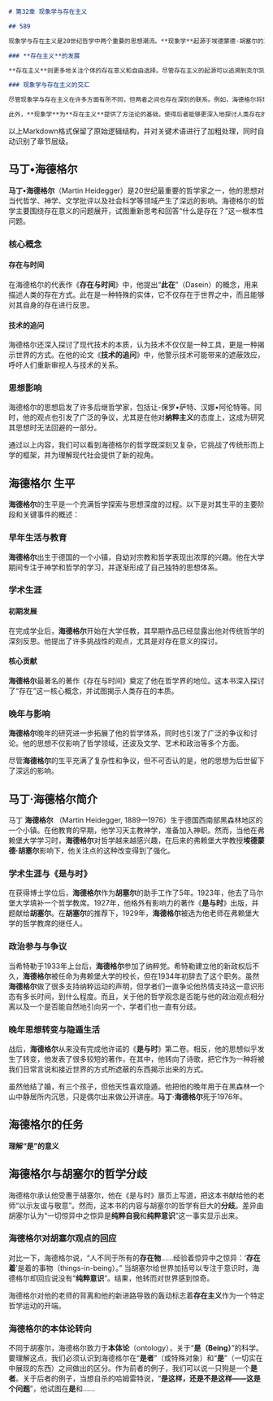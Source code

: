 ```markdown
# 第32章 现象学与存在主义

## 589

现象学与存在主义是20世纪哲学中两个重要的思想潮流。**现象学**起源于埃德蒙德·胡塞尔的工作，他试图通过“回到事物本身”来建立一种严格的科学方法。胡塞尔提出的现象学还原方法，旨在揭示经验的结构和本质。

### **存在主义**的发展

**存在主义**则更多地关注个体的存在意义和自由选择。尽管存在主义的起源可以追溯到克尔凯郭尔和尼采，但其在20世纪的繁荣得益于让-保罗·萨特、马丁·海德格尔等人的贡献。萨特强调“存在先于本质”，认为人类必须在无意义的世界中创造自己的价值。

### 现象学与存在主义的交汇

尽管现象学与存在主义在许多方面有所不同，但两者之间也存在深刻的联系。例如，海德格尔将现象学方法应用于对“此在”的分析，从而开创了一种独特的存在论视角。他的著作《存在与时间》被认为是连接这两种思想的关键文本。

此外，**现象学**为**存在主义**提供了方法论的基础，使得后者能够更深入地探讨人类存在的具体经验和情境。
``` 

以上Markdown格式保留了原始逻辑结构，并对关键术语进行了加粗处理，同时自动识别了章节层级。

## 马丁•海德格尔

**马丁•海德格尔**（Martin Heidegger）是20世纪最重要的哲学家之一，他的思想对当代哲学、神学、文学批评以及社会科学等领域产生了深远的影响。海德格尔的哲学主要围绕存在意义的问题展开，试图重新思考和回答“什么是存在？”这一根本性问题。

### 核心概念

#### **存在与时间**
在海德格尔的代表作《**存在与时间**》中，他提出“**此在**”（Dasein）的概念，用来描述人类的存在方式。此在是一种特殊的实体，它不仅存在于世界之中，而且能够对其自身的存在进行反思。

#### **技术的追问**
海德格尔还深入探讨了现代技术的本质，认为技术不仅仅是一种工具，更是一种揭示世界的方式。在他的论文《**技术的追问**》中，他警示技术可能带来的遮蔽效应，呼吁人们重新审视人与技术的关系。

### 思想影响

海德格尔的思想启发了许多后继哲学家，包括让-保罗•萨特、汉娜•阿伦特等。同时，他的观点也引发了广泛的争议，尤其是在他对**纳粹主义**的态度上，这成为研究其思想时无法回避的一部分。

通过以上内容，我们可以看到海德格尔的哲学既深刻又复杂，它挑战了传统形而上学的框架，并为理解现代社会提供了新的视角。

## 海德格尔 生平

**海德格尔**的生平是一个充满哲学探索与思想深度的过程。以下是对其生平的主要阶段和关键事件的概述：

### 早年生活与教育
**海德格尔**出生于德国的一个小镇，自幼对宗教和哲学表现出浓厚的兴趣。他在大学期间专注于神学和哲学的学习，并逐渐形成了自己独特的思想体系。

### 学术生涯
#### 初期发展
在完成学业后，**海德格尔**开始在大学任教，其早期作品已经显露出他对传统哲学的深刻反思。他提出了许多挑战性的观点，尤其是对存在意义的探讨。

#### 核心贡献
**海德格尔**最著名的著作《存在与时间》奠定了他在哲学界的地位。这本书深入探讨了“存在”这一核心概念，并试图揭示人类存在的本质。

### 晚年与影响
**海德格尔**晚年的研究进一步拓展了他的哲学体系，同时也引发了广泛的争议和讨论。他的思想不仅影响了哲学领域，还波及文学、艺术和政治等多个方面。

尽管**海德格尔**的生平充满了复杂性和争议，但不可否认的是，他的思想为后世留下了深远的影响。

## 马丁·海德格尔简介

马丁 **海德格尔** （Martin Heidegger, 1889—1976）生于德国西南部黑森林地区的一个小镇。在他教育的早期，他学习天主教神学，准备加入神职。然而，当他在弗赖堡大学学习时，**海德格尔**对哲学越来越感兴趣，在后来的弗赖堡大学教授**埃德蒙德·胡塞尔**影响下，他关注点的这种改变得到了强化。

### 学术生涯与《是与时》

在获得博士学位后，**海德格尔**作为**胡塞尔**的助手工作了5年。1923年，他去了马尔堡大学填补一个哲学教席。1927年，他格外有影响力的著作《**是与时**》出版，并题献给**胡塞尔**。在**胡塞尔**的推荐下，1929年，**海德格尔**被选为他老师在弗赖堡大学的哲学教席的继任人。

### 政治参与与争议

当希特勒于1933年上台后，**海德格尔**参加了纳粹党。希特勒建立他的新政权后不久，**海德格尔**被任命为弗赖堡大学的校长，但在1934年初辞去了这个职务。虽然**海德格尔**做了很多支持纳粹运动的声明，但学者们一直争论他热情支持这一意识形态有多长时间，到什么程度。而且，关于他的哲学观念是否能与他的政治观点相分离以及一个是否能自然地引向另一个，学者们也一直有分歧。

### 晚年思想转变与隐遁生活

战后，**海德格尔**从来没有完成他许诺的《**是与时**》第二卷。相反，他的思想似乎发生了转变，他发表了很多较短的著作，在其中，他转向了诗歌，把它作为一种将被我们日常言说和接近世界的方式所遮蔽的东西揭示出来的方式。

虽然他结了婚，有三个孩子，但他天性喜欢隐遁。他把他的晚年用于在黑森林一个山中静居所内沉思，只是偶尔出来做公开讲座。**马丁·海德格尔**死于1976年。

## 海德格尔的任务

**理解“是”的意义**

## 海德格尔与胡塞尔的哲学分歧

海德格尔承认他受惠于胡塞尔，他在《是与时》扉页上写道，把这本书献给他的老师“以示友谊与敬意”。然而，这本书的内容与胡塞尔的哲学有巨大的**分歧**。差异由胡塞尔认为“一切惊异中之惊异是**纯粹自我**和**纯粹意识**”这一事实显示出来。

### 海德格尔对胡塞尔观点的回应

对比一下，海德格尔说，“人不同于所有的**存在物**……经验着惊异中之惊异：‘**存在着**’是着的事物（things-in-being）。” 当胡塞尔给世界加括号以专注于意识时，海德格尔却回应说没有“**纯粹意识**”。结果，他转而对世界感到惊奇。

海德格尔对他的老师的背离和他的新进路导致的轰动标志着**存在主义**作为一个特定哲学运动的开端。

### 海德格尔的本体论转向

不同于胡塞尔，海德格尔致力于**本体论**（ontology），关于“**是（Being）**”的科学。要理解这点，我们必须认识到海德格尔在“**是者**”（或特殊对象）和“**是**”（一切实在中展现的东西）之间做出的区分。作为前者的例子，我们可以说一只狗是一个**是者**。关于后者的例子，当想自杀的哈姆雷特说，“**是这样，还是不是这样——这是个问题**”，他试图在**是**和……
